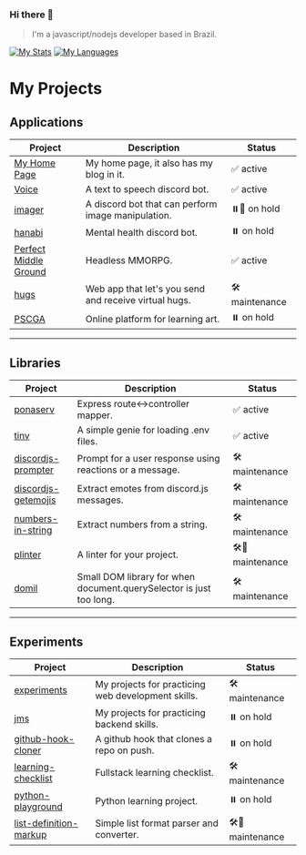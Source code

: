 ### Hi there 👋

> I'm a javascript/nodejs developer based in Brazil.

[![My Stats](https://github-readme-stats.vercel.app/api?username=joaquimnet&count_private=true&show_icons=true)](https://github.com/joaquimnet)
[![My Languages](https://github-readme-stats.vercel.app/api/top-langs/?username=joaquimnet&layout=compact)](https://github.com/joaquimnet)

# My Projects

## Applications

| Project                                                    | Description                                           | Status          |
| ---------------------------------------------------------- | ----------------------------------------------------- | --------------- |
| [My Home Page](https://joaquimnet.github.io)               | My home page, it also has my blog in it.              | ✅ active       |
| [Voice](https://github.com/joaquimnet/voice)               | A text to speech discord bot.                         | ✅ active        |
| [imager](https://github.com/joaquimnet/imager)             | A discord bot that can perform image manipulation.    | ⏸️🚧 on hold    |
| [hanabi](https://github.com/joaquimnet/hanabi)             | Mental health discord bot.                            | ⏸️ on hold      |
| [Perfect Middle Ground](https://github.com/joaquimnet/pmg) | Headless MMORPG.                                      | ✅ active        |
| [hugs](https://github.com/joaquimnet/hugs)                 | Web app that let's you send and receive virtual hugs. | 🛠️ maintenance |
| [PSCGA](https://github.com/joaquimnet/PSCGA)               | Online platform for learning art.                     | ⏸️ on hold      |

* * *

## Libraries

| Project                                                                  | Description                                                         | Status            |
| ------------------------------------------------------------------------ | ------------------------------------------------------------------- | ----------------- |
| [ponaserv](https://github.com/joaquimnet/ponaserv)                       | Express route&lt;->controller mapper.                               | ✅ active        |
| [tinv](https://github.com/joaquimnet/tinv)                               | A simple genie for loading .env files.                              | ✅ active        |
| [discordjs-prompter](https://github.com/joaquimnet/discordjs-prompter)   | Prompt for a user response using reactions or a message.            | 🛠️ maintenance   |
| [discordjs-getemojis](https://github.com/joaquimnet/discordjs-getemojis) | Extract emotes from discord.js messages.                            | 🛠️ maintenance   |
| [numbers-in-string](https://github.com/joaquimnet/numbers-in-string)     | Extract numbers from a string.                                      | 🛠️ maintenance   |
| [plinter](https://github.com/joaquimnet/plinter)                         | A linter for your project.                                          | 🛠️🚧 maintenance |
| [domil](https://github.com/joaquimnet/domil)                             | Small DOM library for when document.querySelector is just too long. | 🛠️ maintenance   |

* * *

## Experiments

| Project                                                                        | Description                                        | Status            |
| ------------------------------------------------------------------------------ | -------------------------------------------------- | ----------------- |
| [experiments](https://github.com/joaquimnet/experiments)                       | My projects for practicing web development skills. | 🛠️ maintenance   |
| [jms](https://github.com/joaquimnet/jms)                                       | My projects for practicing backend skills.         | ⏸️ on hold        |
| [github-hook-cloner](https://github.com/joaquimnet/github-hook-cloner)         | A github hook that clones a repo on push.          | ⏸️ on hold        |
| [learning-checklist](https://github.com/joaquimnet/learning-checklist)         | Fullstack learning checklist.                      | 🛠️ maintenance   |
| [python-playground](https://github.com/joaquimnet/python-playground)           | Python learning project.                           | ⏸️ on hold        |
| [list-definition-markup](https://github.com/joaquimnet/list-definition-markup) | Simple list format parser and converter.           | 🛠️🚧 maintenance |
